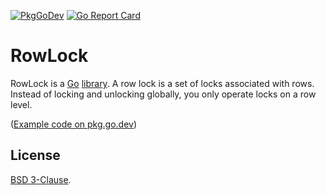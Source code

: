 [![PkgGoDev](https://pkg.go.dev/badge/go.yhsif.com/rowlock)](https://pkg.go.dev/go.yhsif.com/rowlock)
[![Go Report Card](https://goreportcard.com/badge/go.yhsif.com/rowlock)](https://goreportcard.com/report/go.yhsif.com/rowlock)

# RowLock

RowLock is a [Go](https://golang.org)
[library](https://pkg.go.dev/go.yhsif.com/rowlock).
A row lock is a set of locks associated with rows.
Instead of locking and unlocking globally,
you only operate locks on a row level.

([Example code on pkg.go.dev](https://pkg.go.dev/go.yhsif.com/rowlock#example-package))

## License

[BSD 3-Clause](LICENSE).
